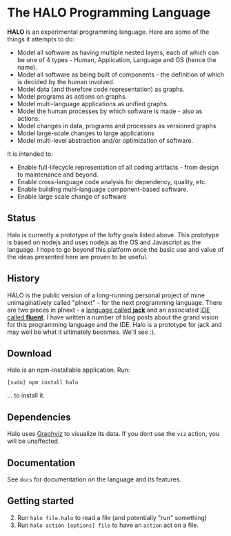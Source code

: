 The HALO Programming Language
==============================

**HALO** is an experimental programming language. Here are some of the things it attempts to do:

* Model all software as having multiple nested layers, each of which can be one of 4 types - Human, Application, Language and OS (hence the name).
* Model all software as being built of components - the definition of which is decided by the human involved.
* Model data (and therefore code representation) as graphs.
* Model programs as actions on graphs.
* Model multi-language applications as unified graphs.
* Model the human processes by which software is made - also as actions.
* Model changes in data, programs and processes as versioned graphs
* Model large-scale changes to large applications
* Model multi-level abstraction and/or optimization of software.

It is intended to:

* Enable full-lifecycle representation of all coding artifacts - from design to maintenance and beyond.
* Enable cross-language code analysis for dependency, quality, etc.
* Enable building multi-language component-based software.
* Enable large scale change of software

Status
------
Halo is currently a prototype of the lofty goals listed above. This prototype is based on nodejs and uses nodejs as the OS and Javascript as the language. I hope to go beyond this platform once the basic use and value of the ideas presented here are proven to be useful.

History
-------
HALO is the public version of a long-running personal project of mine unimaginatively called "plnext" - for the next programming language. There are two pieces in plnext - a [language called **jack**](http://tt2n.blogspot.com/search/label/jack) and an associated [IDE called **fluent**](http://tt2n.blogspot.com/search/label/fluent). I have written a number of blog posts about the grand vision for this programming language and the IDE. Halo is a prototype for jack and may well be what it ultimately becomes. We'll see :).

Download
--------
Halo is an npm-installable application. Run:

	[sudo] npm install halo

... to install it.

Dependencies
-------------

Halo uses [Graphviz](http://graphviz.org) to visualize its data. If you dont use the `viz` action, you will be unaffected.

Documentation
--------------

See `docs` for documentation on the language and its features.

Getting started
---------------

<!-- 1. Run `halo` to enter an interactive shell-->
<!-- 2. Run `halo [file|dir]` to read a file or directory (and potentially "run" something) -->

2. Run `halo file.halo` to read a file (and potentially "run" something)
3. Run `halo action [options] file` to have an `action` act on a file.

<!-- 3. Run `halo action [options] [file|dir]` to have an `action` act on a file or directory. -->

<!-- 4. Run `halo gui` to see halo's native IDE -->

<!-- Here're some specific examples that show halo's features: -->

<!-- * See `test/primitives.halo` to see how primitive data types can be represented in the halo data format. -->
<!-- * See `test/array.halo` to see how arrays can be represented in the halo data format. -->
<!-- * See `test/hashtable.halo` to see one way of representing hashtables in the halo data format. -->
<!-- * See `test/object.halo` to see how objects can be represented in the halo data format. -->
<!-- * Run the `analyze` action on any of the files above to get a graph analysis of the contents -->
<!-- * eg, run `halo analyze test/object.halo` to get a graph analysis of that file. -->
<!-- * Run the `viz` action on any of the files above to get a graphviz output of the contents -->
<!-- * eg, run `halo viz test/object.halo` to get a dot file output of that file. -->
<!-- * You can now run `dot -Tsvg -o output.svg object.dot` or run `halo viz -Tsvg test/object.halo` to get an svg display of `object.halo`. -->
<!-- * Run `halo viz test/spa.halo` to visualize the structure and behavior of a single page js app (as documented in that file) -->
<!-- * Run `halo viz test/abs_todomvc.halo` to visualize the structure and behavior of of an app that inherits from `spa.halo`. -->
<!-- * Run `halo run test/ssi.halo` to see a simple imperative machine at work. It's called ssi since it models the 3 basic imperative operations - [sequence, selection and iteration](http://en.wikipedia.org/wiki/Structured_programming#Control_structures)
 -->
<!-- * Run `halo run test/fizzbuzz.halo` to see a single-language app in action. -->
<!-- * Run `halo run test/todomvc/main.halo` to see a multi-language app in action. -->
